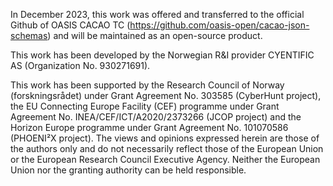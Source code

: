 In December 2023, this work was offered and transferred to the official Github of OASIS CACAO TC (https://github.com/oasis-open/cacao-json-schemas) and will be maintained as an open-source product.

This work has been developed by the Norwegian R&I provider CYENTIFIC AS (Organization No. 930271691). 

This work has been supported by the Research Council of Norway (forskningsrådet) under Grant Agreement No. 303585 (CyberHunt project), the EU Connecting Europe Facility (CEF) programme under Grant Agreement No. INEA/CEF/ICT/A2020/2373266 (JCOP project) and the Horizon Europe programme under Grant Agreement No. 101070586 (PHOENI²X project). The views and opinions expressed herein are those of the authors only and do not necessarily reflect those of the European Union or the European Research Council Executive Agency. Neither the European Union nor the granting authority can be held responsible.
